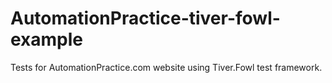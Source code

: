 # AutomationPractice-tiver-fowl-example
Tests for AutomationPractice.com website using Tiver.Fowl test framework.
